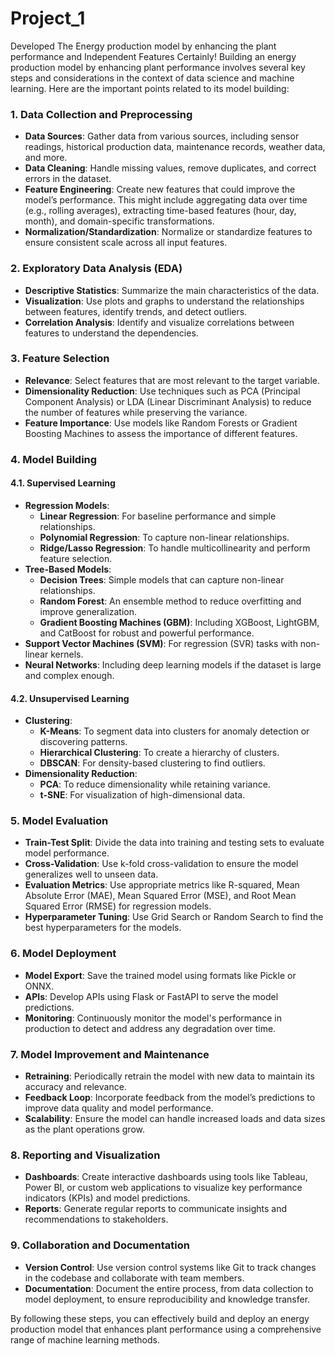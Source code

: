 # Project_1
Developed The Energy production model by enhancing the plant performance and Independent Features 
Certainly! Building an energy production model by enhancing plant performance involves several key steps and considerations in the context of data science and machine learning. Here are the important points related to its model building:

### 1. Data Collection and Preprocessing

- **Data Sources**: Gather data from various sources, including sensor readings, historical production data, maintenance records, weather data, and more.
- **Data Cleaning**: Handle missing values, remove duplicates, and correct errors in the dataset.
- **Feature Engineering**: Create new features that could improve the model’s performance. This might include aggregating data over time (e.g., rolling averages), extracting time-based features (hour, day, month), and domain-specific transformations.
- **Normalization/Standardization**: Normalize or standardize features to ensure consistent scale across all input features.

### 2. Exploratory Data Analysis (EDA)

- **Descriptive Statistics**: Summarize the main characteristics of the data.
- **Visualization**: Use plots and graphs to understand the relationships between features, identify trends, and detect outliers.
- **Correlation Analysis**: Identify and visualize correlations between features to understand the dependencies.

### 3. Feature Selection

- **Relevance**: Select features that are most relevant to the target variable.
- **Dimensionality Reduction**: Use techniques such as PCA (Principal Component Analysis) or LDA (Linear Discriminant Analysis) to reduce the number of features while preserving the variance.
- **Feature Importance**: Use models like Random Forests or Gradient Boosting Machines to assess the importance of different features.

### 4. Model Building

#### 4.1. Supervised Learning

- **Regression Models**:
  - **Linear Regression**: For baseline performance and simple relationships.
  - **Polynomial Regression**: To capture non-linear relationships.
  - **Ridge/Lasso Regression**: To handle multicollinearity and perform feature selection.
- **Tree-Based Models**:
  - **Decision Trees**: Simple models that can capture non-linear relationships.
  - **Random Forest**: An ensemble method to reduce overfitting and improve generalization.
  - **Gradient Boosting Machines (GBM)**: Including XGBoost, LightGBM, and CatBoost for robust and powerful performance.
- **Support Vector Machines (SVM)**: For regression (SVR) tasks with non-linear kernels.
- **Neural Networks**: Including deep learning models if the dataset is large and complex enough.

#### 4.2. Unsupervised Learning

- **Clustering**:
  - **K-Means**: To segment data into clusters for anomaly detection or discovering patterns.
  - **Hierarchical Clustering**: To create a hierarchy of clusters.
  - **DBSCAN**: For density-based clustering to find outliers.
- **Dimensionality Reduction**: 
  - **PCA**: To reduce dimensionality while retaining variance.
  - **t-SNE**: For visualization of high-dimensional data.

### 5. Model Evaluation

- **Train-Test Split**: Divide the data into training and testing sets to evaluate model performance.
- **Cross-Validation**: Use k-fold cross-validation to ensure the model generalizes well to unseen data.
- **Evaluation Metrics**: Use appropriate metrics like R-squared, Mean Absolute Error (MAE), Mean Squared Error (MSE), and Root Mean Squared Error (RMSE) for regression models.
- **Hyperparameter Tuning**: Use Grid Search or Random Search to find the best hyperparameters for the models.

### 6. Model Deployment

- **Model Export**: Save the trained model using formats like Pickle or ONNX.
- **APIs**: Develop APIs using Flask or FastAPI to serve the model predictions.
- **Monitoring**: Continuously monitor the model's performance in production to detect and address any degradation over time.

### 7. Model Improvement and Maintenance

- **Retraining**: Periodically retrain the model with new data to maintain its accuracy and relevance.
- **Feedback Loop**: Incorporate feedback from the model’s predictions to improve data quality and model performance.
- **Scalability**: Ensure the model can handle increased loads and data sizes as the plant operations grow.

### 8. Reporting and Visualization

- **Dashboards**: Create interactive dashboards using tools like Tableau, Power BI, or custom web applications to visualize key performance indicators (KPIs) and model predictions.
- **Reports**: Generate regular reports to communicate insights and recommendations to stakeholders.

### 9. Collaboration and Documentation

- **Version Control**: Use version control systems like Git to track changes in the codebase and collaborate with team members.
- **Documentation**: Document the entire process, from data collection to model deployment, to ensure reproducibility and knowledge transfer.

By following these steps, you can effectively build and deploy an energy production model that enhances plant performance using a comprehensive range of machine learning methods.
